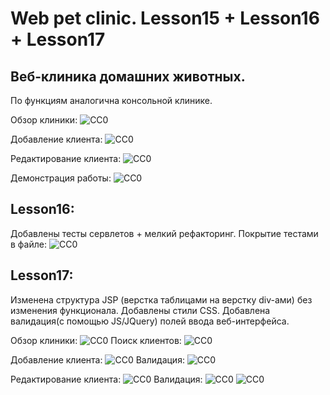 Web pet clinic. Lesson15 + Lesson16 + Lesson17
========================

Веб-клиника домашних животных.
------------------------------------
По функциям аналогична консольной клинике.

Обзор клиники:
![CC0](https://github.com/Bikmop/Java_study/blob/master/Lesson15/DemoInterface/15_Clinic.png)

Добавление клиента:
![CC0](https://github.com/Bikmop/Java_study/blob/master/Lesson15/DemoInterface/15_AddClient.png)

Редактирование клиента: 
![CC0](https://github.com/Bikmop/Java_study/blob/master/Lesson15/DemoInterface/15_EditClient.png)

Демонстрация работы:
![CC0](https://github.com/Bikmop/Java_study/blob/master/Lesson15/DemoInterface/15_demo.png)

Lesson16:
------------------------------------
Добавлены тесты сервлетов + мелкий рефакторинг.
Покрытие тестами в файле:
![CC0](https://github.com/Bikmop/Java_study/blob/master/Lesson15/DemoInterface/16_JaCoCo.png)

Lesson17:
------------------------------------
Изменена структура JSP (верстка таблицами на верстку div-ами) без изменения функционала.
Добавлены стили CSS. Добавлена валидация(с помощью JS/JQuery) полей ввода веб-интерфейса.

Обзор клиники:
![CC0](https://github.com/Bikmop/Java_study/blob/master/Lesson15/DemoInterface/17_Clinic.jpg)
Поиск клиентов:
![CC0](https://github.com/Bikmop/Java_study/blob/master/Lesson15/DemoInterface/17_Clinic_search.jpg)


Добавление клиента:
![CC0](https://github.com/Bikmop/Java_study/blob/master/Lesson15/DemoInterface/17_add_client.jpg)
Валидация:
![CC0](https://github.com/Bikmop/Java_study/blob/master/Lesson15/DemoInterface/17_add_client_id_verify.jpg)

Редактирование клиента: 
![CC0](https://github.com/Bikmop/Java_study/blob/master/Lesson15/DemoInterface/17_edit_client.jpg)
Валидация:
![CC0](https://github.com/Bikmop/Java_study/blob/master/Lesson15/DemoInterface/17_add_pet_name_verify.jpg)
![CC0](https://github.com/Bikmop/Java_study/blob/master/Lesson15/DemoInterface/17_change_client_name_verify.jpg)
